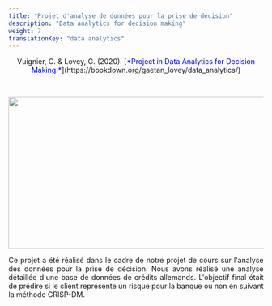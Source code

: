 ```yaml
---
title: "Projet d'analyse de données pour la prise de décision"
description: "Data analytics for decision making"
weight: 7
translationKey: "data analytics"
---
```



<center> Vuignier, C. & Lovey, G. (2020). [<span style="color:blue">*Project in Data Analytics for Decision Making.*</span>](https://bookdown.org/gaetan_lovey/data_analytics/)</p></center> 
<p>&nbsp; </p>


<p align="center">
  <img src="/DALEX.png" width="700" height="300"/>
</p>


<p style="text-align:justify;">Ce projet a été réalisé dans le cadre de notre projet de cours sur l'analyse des données pour la prise de décision. Nous avons réalisé une analyse détaillée d'une base de données de crédits allemands. L'objectif final était de prédire si le client représente un risque pour la banque ou non en suivant la méthode CRISP-DM. </p>  
